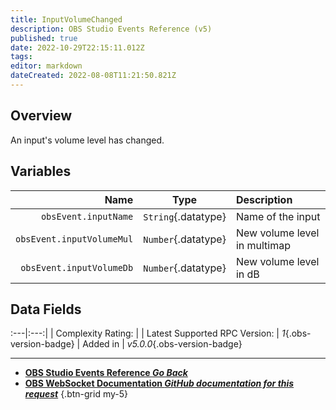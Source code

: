 ```yaml
---
title: InputVolumeChanged
description: OBS Studio Events Reference (v5)
published: true
date: 2022-10-29T22:15:11.012Z
tags: 
editor: markdown
dateCreated: 2022-08-08T11:21:50.821Z
---
```


## Overview
An input's volume level has changed.

## Variables
Name | Type | Description | 
----:|:----:|:------------|
`obsEvent.inputName` | `String`{.datatype} | Name of the input
`obsEvent.inputVolumeMul` | `Number`{.datatype} | New volume level in multimap
`obsEvent.inputVolumeDb` | `Number`{.datatype} | New volume level in dB

## Data Fields
:---|:---:|
| Complexity Rating: | <span class="stars stars--3"></span>
| Latest Supported RPC Version: | *1*{.obs-version-badge}
| Added in | *v5.0.0*{.obs-version-badge}

---

- [<i class="mdi mdi-chevron-left"></i>**OBS Studio Events Reference *Go Back***](/Broadcasters/OBS/Events)
- [<i class="mdi mdi-github"></i> **OBS WebSocket Documentation *GitHub documentation for this request***](https://github.com/obsproject/obs-websocket/blob/master/docs/generated/protocol.md#inputvolumechanged)
{.btn-grid my-5}